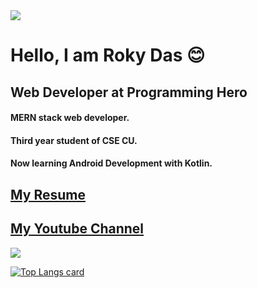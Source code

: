 <img src="https://drive.google.com/file/d/1E34QV_xR_nX4QyaKuV-9cQS4CmmDHKpm/view?usp=sharing"/>

# Hello, I am Roky Das 😊
## Web Developer at Programming Hero

#### MERN stack web developer. 
#### Third year student of CSE CU.
#### Now learning Android Development with Kotlin.

## [My Resume](https://drive.google.com/file/d/1CgI-MBkWILCNSxn4MrJ_EQjRnhFz0sar/view)
## [My Youtube Channel](https://www.youtube.com/channel/UC9EjQgVzxa-Uw_HdYgt-BuQ)

<img src="https://github-readme-stats.vercel.app/api?username=rokydas&&show_icons=true&title_color=ffffff&icon_color=bb2acf&text_color=daf7dc&bg_color=151515"/>

[![Top Langs card](https://github-readme-stats.vercel.app/api/top-langs/?username=rokydas&card_width=550&show_icons=true&theme=radical)](https://github.com/rokydas)
